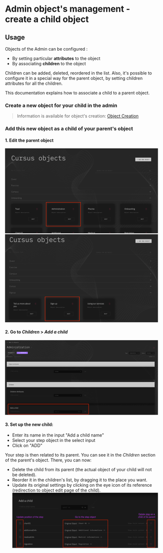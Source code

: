 # Admin object's management - create a child object

## Usage

Objects of the Admin can be configured :

- By setting particular **attributes** to the object
- By associating **children** to the object

Children can be added, deleted, reordered in the list. Also, it's possible to configure it in a special way for the parent object, by setting children attributes for all the children.

This documentation explains how to associate a child to a parent object.

### Create a new object for your child in the admin

> Information is available for object's creation: [Object Creation](object-creation.md)

### Add this new object as a child of your parent's object

#### 1. Edit the parent object

<img width="640" alt="Capture d’écran 2019-04-22 à 19 24 23" src="img/56517407-cb98bc00-6534-11e9-98d6-a2b1c0193a38.png">
<img width="640" alt="Capture d’écran 2019-04-22 à 19 24 10" src="img/56517421-d0f60680-6534-11e9-86ef-97fb9e59786e.png">

#### 2. Go to _Children_ > _Add a child_

![add-child-to-parent-object](img/add-child-to-parent-object.png)

#### 3. Set up the new child:

- Enter its name in the input "Add a child name"
- Select your step object in the select input
- Click on "ADD"

Your step is then related to its parent. You can see it in the _Children_ section of the parent's object. There, you can now:

- Delete the child from its parent (the actual object of your child will not be deleted).
- Reorder it in the children's list, by dragging it to the place you want.
- Update its original settings by clicking on the eye icon of its reference (redirection to object edit page of the child).
  <img width="1229" alt="Capture d’écran 2019-04-22 à 19 51 12" src="img/56518936-a1e19400-6538-11e9-81c7-520ffd365cff.png">
